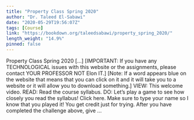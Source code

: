```yaml
---
title: "Property Class Spring 2020"
author: "Dr. Taleed El-Sabawi"
date: "2020-05-29T19:56:07Z"
tags: [Course]
link: "https://bookdown.org/taleedsabawi/property_spring_2020/"
length_weight: "14.9%"
pinned: false
---
```


Property Class Spring 2020 [...] [IMPORTANT: If you have any TECHNOLOGICAL issues with this website or the assignments, please contact YOUR PROFESSOR NOT Elon IT.] [Note: If a word appears blue on the website that means that you can click on it and it will take you to a website or it will allow you to download something.] VIEW: This welcome video. READ: Read the course syllabus. DO: Let’s play a game to see how closely you read the syllabus! Click here. Make sure to type your name so I know that you played it! You get credit just for trying. After you have completed the challenge above, give ...
